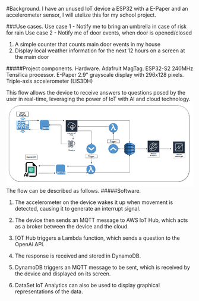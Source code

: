 #Background.
I have an unused IoT device a ESP32 with a E-Paper and an accelerometer sensor, I will utelize this for my school project.  

###Use cases.
Use case 1 - Notify me to bring an umbrella in case of risk for rain
Use case 2 - Notify me of door events, when door is opened/closed
1. A simple counter that counts main door events in my house
2. Display local weather information for the next 12 hours on a screen at the main door

#####Project components.
Hardware.
Adafruit MagTag.
  ESP32-S2 240MHz Tensilica processor.
  E-Paper 2.9" grayscale display with 296x128 pixels.
  Triple-axis accelerometer (LIS3DH)

This flow allows the device to receive answers to questions posed by the user in real-time, leveraging the power of IoT with Al and cloud technology.
![Screenshot_1267](/assets/Screenshot_1267.png)
The flow can be described as follows.
#####Software.
1. The accelerometer on the device wakes it up when movement is detected, causing it to
generate an interrupt signal.

2. The device then sends an MQTT message to AWS loT Hub, which acts as a broker
between the device and the cloud.

3. [OT Hub triggers a Lambda function, which sends a question to the OpenAl API.

4. The response is received and stored in DynamoDB.

5. DynamoDB triggers an MQTT message to be sent, which is received by the device and displayed on its screen.

6. DataSet loT Analytics can also be used to display graphical representations of the data.
